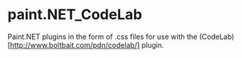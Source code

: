 # paint.NET_CodeLab

Paint.NET plugins in the form of .css files for use with the (CodeLab)[http://www.boltbait.com/pdn/codelab/] plugin.
